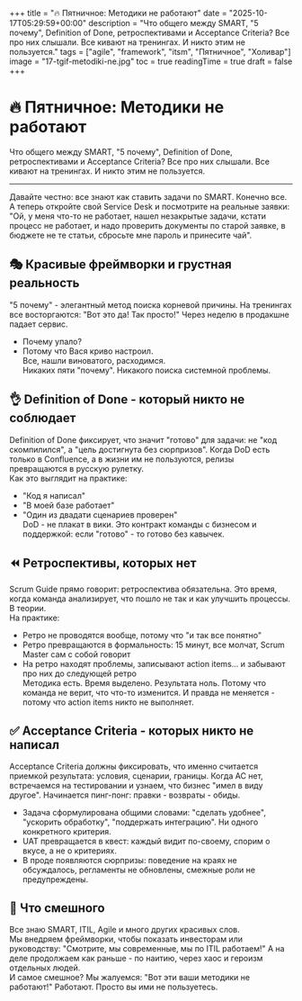 +++
title = "🔥 Пятничное: Методики не работают"
date = "2025-10-17T05:29:59+00:00"
description = "Что общего между SMART, \"5 почему\", Definition of Done, ретроспективами и Acceptance Criteria? Все про них слышали. Все кивают на тренингах. И никто этим не пользуется."
tags = ["agile", "framework", "itsm", "Пятничное", "Холивар"]
image = "17-tgif-metodiki-ne.jpg"
toc = true
readingTime = true
draft = false
+++

# 🔥 Пятничное: Методики не работают  
Что общего между SMART, "5 почему", Definition of Done, ретроспективами и Acceptance Criteria? Все про них слышали. Все кивают на тренингах. И никто этим не пользуется.  
  
---  
  
Давайте честно: все знают как ставить задачи по SMART. Конечно все. А теперь откройте свой Service Desk и посмотрите на реальные заявки:  
"Ой, у меня что-то не работает, нашел незакрытые задачи, кстати процесс не работает, и надо проверить документы по старой заявке, в бюджете не те статьи, сбросьте мне пароль и принесите чай".  
  
## 🎭 Красивые фреймворки и грустная реальность  
"5 почему" - элегантный метод поиска корневой причины. На тренингах все восторгаются: "Вот это да! Так просто!" Через неделю в продакшне падает сервис.  
- Почему упало?  
- Потому что Вася криво настроил.  
Все, нашли виноватого, расходимся.  
Никаких пяти "почему". Никакого поиска системной проблемы.  
  
## 👌 Definition of Done - который никто не соблюдает  
Definition of Done фиксирует, что значит "готово" для задачи: не "код скомпилился", а "цель достигнута без сюрпризов". Когда DoD есть только в Confluence, а в жизни им не пользуются, релизы превращаются в русскую рулетку.  
Как это выглядит на практике:  
* "Код я написал"  
* "В моей базе работает"  
* "Один из двадати сценариев проверен"  
DoD - не плакат в вики. Это контракт команды с бизнесом и поддержкой: если "готово" - то готово без кавычек.  
  
## ⏪ Ретроспективы, которых нет  
Scrum Guide прямо говорит: ретроспектива обязательна. Это время, когда команда анализирует, что пошло не так и как улучшить процессы. В теории.  
На практике:  
* Ретро не проводятся вообще, потому что "и так все понятно"  
* Ретро превращаются в формальность: 15 минут, все молчат, Scrum Master сам с собой говорит  
* На ретро находят проблемы, записывают action items... и забывают про них до следующей ретро  
Методика есть. Время выделено. Результата ноль. Потому что команда не верит, что что-то изменится. И правда не меняется - потому что action items никто не выполняет.  
  
## ✅ Acceptance Criteria - которых никто не написал  
Acceptance Criteria должны фиксировать, что именно считается приемкой результата: условия, сценарии, границы. Когда AC нет, встречаемся на тестировании и узнаем, что бизнес "имел в виду другое". Начинается пинг-понг: правки - возвраты - обиды.  
* Задача сформулирована общими словами: "сделать удобнее", "ускорить обработку", "поддержать интеграцию". Ни одного конкретного критерия.  
* UAT превращается в квест: каждый видит по-своему, спорим о вкусе, а не о критериях.  
* В проде появляются сюрпризы: поведение на краях не обсуждалось, регламенты не обновлены, смежные роли не предупреждены.  
  
## 🤡 Что смешного  
Все знаю SMART, ITIL, Agile и много других красивых слов.  
Мы внедряем фреймворки, чтобы показать инвесторам или руководству: "Смотрите, мы современные, мы по ITIL работаем!" А на деле продолжаем как раньше - по наитию, через хаос и героизм отдельных людей.  
И самое смешное? Мы жалуемся: "Вот эти ваши методики не работают!" Работают. Просто вы ими не пользуетесь.  
